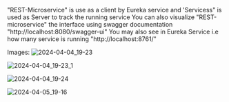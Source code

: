 "REST-Microservice" is use as a client by Eureka service and 'Servicess" is used as Server to track the running service
You can also visualize "REST-microservice" the interface using swagger documentation "http://localhost:8080/swagger-ui"
You may also see in Eureka Service i.e how many service is running "http://localhost:8761/" 

 Images:
![2024-04-04_19-23](https://github.com/expressjs/cors/assets/82967025/38987743-5827-4337-bebb-0931acbf6916)

![2024-04-04_19-23_1](https://github.com/expressjs/cors/assets/82967025/a09ba93e-5c48-447a-8a9a-3c1ef7fe6b7b)


![2024-04-04_19-24](https://github.com/expressjs/cors/assets/82967025/84fbbb45-b122-4776-9e43-1a057d094de3)

![2024-04-05_19-16](https://github.com/expressjs/cors/assets/82967025/f690d15d-3789-4250-bc27-205f98cdd4c4)
